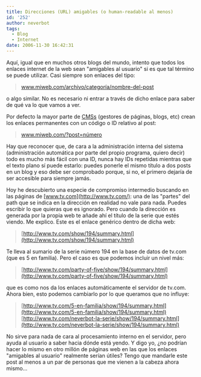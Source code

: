 ```yaml
---
title: Direcciones (URL) amigables (o human-readable al menos)
id: '252'
author: neverbot
tags:
  - Blog
  - Internet
date: 2006-11-30 16:42:31
---
```


Aquí, igual que en muchos otros blogs del mundo, intento que todos los enlaces internet de la web sean "amigables al usuario" si es que tal término se puede utilizar. Casi siempre son enlaces del tipo:

> www.miweb.com/archivo/categoría/nombre-del-post

o algo similar. No es necesario ni entrar a través de dicho enlace para saber de qué va lo que vamos a ver.

Por defecto la mayor parte de [CMSs](http://en.wikipedia.org/wiki/Content_management_system) (gestores de páginas, blogs, etc) crean los enlaces permanentes con un código o ID relativo al post:

> www.miweb.com/?post=número

Hay que reconocer que, de cara a la administración interna del sistema (administración automática por parte del propio programa, quiero decir) todo es mucho más fácil con una ID, nunca hay IDs repetidas mientras que el texto plano sí puede estarlo: puedes ponerle el mismo título a dos posts en un blog y eso debe ser comprobado porque, si no, el primero dejaría de ser accesible para siempre jamás.

Hoy he descubierto una especie de compromiso intermedio buscando en las páginas de [www.tv.com](http://www.tv.com/): una de las "partes" del path que se indica en la dirección en realidad no vale para nada. Puedes escribir lo que quieras que es ignorado. Pero cuando la dirección es generada por la propia web te añade ahí el título de la serie que estés viendo. Me explico. Este es el enlace genérico dentro de dicha web:

> [http://www.tv.com/show/194/summary.html](http://www.tv.com/show/194/summary.html)

Te lleva al sumario de la serie número 194 en la base de datos de tv.com (que es 5 en familia). Pero el caso es que podemos incluir un nivel más:

> [http://www.tv.com/party-of-five/show/194/summary.html](http://www.tv.com/party-of-five/show/194/summary.html)

que es como nos da los enlaces automáticamente el servidor de tv.com. Ahora bien, esto podemos cambiarlo por lo que queramos que no influye:

> [http://www.tv.com/5-en-familia/show/194/summary.html](http://www.tv.com/5-en-familia/show/194/summary.html) [http://www.tv.com/neverbot-la-serie/show/194/summary.html](http://www.tv.com/neverbot-la-serie/show/194/summary.html)

No sirve para nada de cara al procesamiento interno en el servidor, pero ayuda al usuario a saber hacia dónde está yendo. Y digo yo, ¿no podrían hacer lo mismo en otro millón de páginas web en las que los enlaces "amigables al usuario" realmente serían útiles? Tengo que mandarle este post al menos a un par de personas que me vienen a la cabeza ahora mismo...